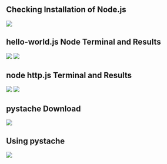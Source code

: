 ## Checking Installation of Node.js

![](https://github.com/AnthonySigona/EE332/assets/117102220/b1b556b6-c0d0-4050-b858-ec93dac66faf)

## hello-world.js Node Terminal and Results

![](https://github.com/AnthonySigona/EE332/assets/117102220/97fccc85-8200-4c93-b954-ccdf0eec0495)
![](https://github.com/AnthonySigona/EE332/assets/117102220/c75780d8-515a-41d0-b116-6f5ec20318d1)

## node http.js Terminal and Results

![](https://github.com/AnthonySigona/EE332/assets/117102220/5d0a4dd0-1b12-4aa9-9ab4-7077ea1bba82)
![](https://github.com/AnthonySigona/EE332/assets/117102220/fa5ea0f2-29b0-4328-8f4a-cef63454144f)

## pystache Download

![](https://github.com/AnthonySigona/EE332/assets/117102220/635527fe-710f-4be9-98a5-ef19954b51d3)

## Using pystache

![](https://github.com/AnthonySigona/EE332/assets/117102220/74135217-0408-426f-91f5-1a0b445c48cd)
